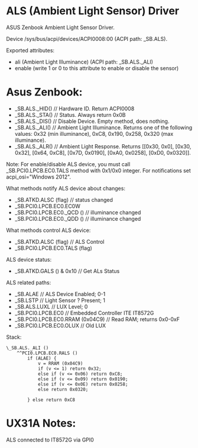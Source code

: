 ALS (Ambient Light Sensor) Driver
===

ASUS Zenbook Ambient Light Sensor Driver.

Device /sys/bus/acpi/devices/ACPI0008:00 (ACPI path: \_SB.ALS). 

Exported attributes:
- ali (Ambient Light Illuminance) (ACPI path: \_SB.ALS._ALI)
- enable (write 1 or 0 to this attribute to enable or disable the sensor)


Asus Zenbook:
==
- \_SB.ALS._HID() // Hardware ID. Return ACPI0008
- \_SB.ALS._STA() // Status. Always return 0x0B
- \_SB.ALS._DIS() // Disable Device. Empty method, does nothing.
- \_SB.ALS._ALI() // Ambient Light Illuminance. Returns one of the following values: 0x32 (min illuminance), 0xC8, 0x190, 0x258, 0x320 (max illuminance).
- \_SB.ALS._ALR() // Ambient Light Response. Returns [[0x30, 0x0], [0x30, 0x32], [0x64, 0xC8], [0x7D, 0x0190], [0xA0, 0x0258], [0xD0, 0x0320]].

Note:
For enable/disable ALS device, you must call \_SB.PCI0.LPCB.EC0.TALS method with 0x1/0x0 integer.
For notifications set acpi_osi="Windows 2012".

What methods notify ALS device about changes:
- \_SB.ATKD.ALSC (flag) // status changed
- \_SB.PCI0.LPCB.EC0.EC0W 
- \_SB.PCI0.LPCB.EC0._QCD () // illuminance changed
- \_SB.PCI0.LPCB.EC0._QDD () // illuminance changed

What methods control ALS device:
- \_SB.ATKD.ALSC (flag) // ALS Control
- \_SB.PCI0.LPCB.EC0.TALS (flag)

ALS device status:
- \_SB.ATKD.GALS () & 0x10 // Get ALs Status

ALS related paths:
- \_SB.ALAE // ALS Device Enabled; 0-1
- \_SB.LSTP // Light Sensor ? Present; 1
- \_SB.ALS.LUXL // LUX Level; 0
- \_SB.PCI0.LPCB.EC0 // Embedded Controller ITE IT8572G
- \_SB.PCI0.LPCB.EC0.RRAM (0x04C9) // Read RAM; returns 0x0-0xF
- \_SB.PCI0.LPCB.EC0.OLUX // Old LUX

Stack:
```
\_SB.ALS._ALI ()
    ^^PCI0.LPCB.EC0.RALS ()
        if (ALAE) {
            v = RRAM (0x04C9)
            if (v <= 1) return 0x32;
            else if (v <= 0x06) return 0xC8;
            else if (v <= 0x09) return 0x0190;
            else if (v <= 0x0E) return 0x0258;
            else return 0x0320;

        } else return 0xC8
```

UX31A Notes:
==
ALS connected to IT8572G via GPI0
